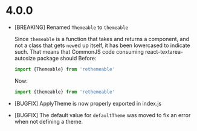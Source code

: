 4.0.0
=====

* [BREAKING] Renamed `Themeable` to `themeable`

  Since `themeable` is a function that takes and returns a component, and not a class that 
  gets `new`ed up itself, it has been lowercased to indicate such.
  That means that CommonJS code consuming react-textarea-autosize package should
  Before:
    ```javascript
    import {Themeable} from 'rethemeable'
    ```
  Now:
    ```javascript
    import {themeable} from 'rethemeable'
    ```

* [BUGFIX] ApplyTheme is now properly exported in index.js
* [BUGFIX] The default value for `defaultTheme` was moved to fix an error when not defining a theme.
